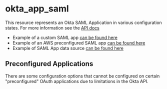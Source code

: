 # okta_app_saml

This resource represents an Okta SAML Application in various configuration states. For more information see the [API docs](https://developer.okta.com/docs/api/resources/apps#add-custom-saml-application)

* Example of a custom SAML app [can be found here](./custom_saml_app.tf)
* Example of an AWS preconfigured SAML app [can be found here](./saml_app_with_groups_and_users.tf)
* Example of SAML App data source [can be found here](./datasource.tf)

## Preconfigured Applications

There are some configuration options that cannot be configured on certain "preconfigured" OAuth applications due to limitations in the Okta API.
